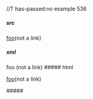 //T has-passed:no
example 536
##### src
[foo](not a link)

[foo]: /url1
##### xml
<?xml version="1.0" encoding="UTF-8"?>
<!DOCTYPE document SYSTEM "CommonMark.dtd">
<document xmlns="http://commonmark.org/xml/1.0">
  <paragraph>
    <link destination="/url1" title="">
      <text>foo</text>
    </link>
    <text>(not a link)</text>
  </paragraph>
</document>
##### html
<p><a href="/url1">foo</a>(not a link)</p>
#####
